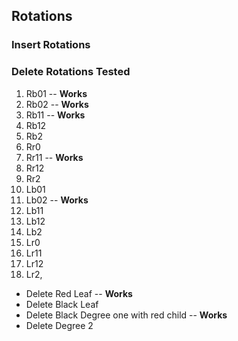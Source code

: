 ## Rotations

### Insert Rotations


### Delete Rotations Tested
1. Rb01 -- **Works**
2. Rb02 -- **Works**
3. Rb11 -- **Works**
4. Rb12
5. Rb2
7. Rr0
8. Rr11 -- **Works**
9. Rr12
10. Rr2
1. Lb01
2. Lb02 -- **Works**
3. Lb11
4. Lb12
5. Lb2
7. Lr0
8. Lr11
9. Lr12
10. Lr2,

* Delete Red Leaf -- **Works**
* Delete Black Leaf
* Delete Black Degree one with red child -- **Works**
* Delete Degree 2


